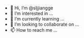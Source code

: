 - 👋 Hi, I’m @sljjiangge
- 👀 I’m interested in ...
- 🌱 I’m currently learning ...
- 💞️ I’m looking to collaborate on ...
- 📫 How to reach me ...

<!---
sljjiangge/sljjiangge is a ✨ special ✨ repository because its `README.md` (this file) appears on your GitHub profile.
You can click the Preview link to take a look at your changes.
--->
